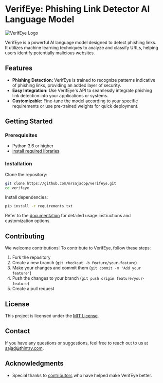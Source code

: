 # VerifEye: Phishing Link Detector AI Language Model

![VerifEye Logo](https://i.postimg.cc/kgnVQK0G/A-Thintry-Product.png)

VerifEye is a powerful AI language model designed to detect phishing links. It utilizes machine learning techniques to analyze and classify URLs, helping users identify potentially malicious websites.

## Features

- **Phishing Detection:** VerifEye is trained to recognize patterns indicative of phishing links, providing an added layer of security.
- **Easy Integration:** Use VerifEye's API to seamlessly integrate phishing link detection into your applications or systems.
- **Customizable:** Fine-tune the model according to your specific requirements or use pre-trained weights for quick deployment.

## Getting Started

### Prerequisites

- Python 3.6 or higher
- [Install required libraries](https://github.com/mrsajadpp/verifeye/blob/main/requirements.txt)

### Installation

Clone the repository:

```bash
git clone https://github.com/mrsajadpp/verifeye.git
cd verifeye
```

Install dependencies:

```bash
pip install -r requirements.txt
```

Refer to the [documentation](https://github.com/mrsajadpp/verifeye/blob/main/docs) for detailed usage instructions and customization options.

## Contributing

We welcome contributions! To contribute to VerifEye, follow these steps:
1. Fork the repository
2. Create a new branch (`git checkout -b feature/your-feature`)
3. Make your changes and commit them (`git commit -m 'Add your feature'`)
4. Push the changes to your branch (`git push origin feature/your-feature`)
5. Create a pull request

## License

This project is licensed under the [MIT License](https://github.com/mrsajadpp/verifeye/blob/main/LICENSE).

## Contact

If you have any questions or suggestions, feel free to reach out to us at [sajad@thintry.com](mailto:sajad@thintry.com).

## Acknowledgments

- Special thanks to [contributors](https://github.com/mrsajadpp/verifeye/graphs/contributors) who have helped make VerifEye better.
